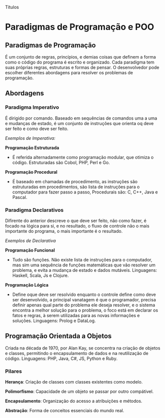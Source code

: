 Títulos

# Paradigmas de Programação e POO

## Paradigmas de Programação

É um conjunto de regras, princípios, e demias coisas que definem a forma como o código do programa é escrito e organizado. Cada paradigma tem suas próprias regras, estruturas e formas de pensar. O desenvolvedor pode escolher diferentes abordagens para resolver os problemas de programação.

## Abordagens

### Paradigma Imperativo

É dirigido por comando. Baseado em sequências de comandos uma a uma e mudanças de estado, é um conjunto de instruções que orienta oq deve ser feito e como deve ser feito.

*Exemplos de Imperativa:*

**Programação Estruturada**
  * É referida alternadamente como programação modular, que otimiza o código. Estruturadas são Cobol, PHP, Perl e Go.

**Programação Procedural**
  * É baseado em chamadas de procedimento, as instruções são estruturadas em procedimentos, são lista de instruções para o computador para fazer passo a passo, Procedurais são: C, C++, Java e Pascal.

### Paradigma Declarativos

Difirente do anterior descreve o que deve ser feito, não como fazer, é focado na lógica para si, e no resultado, o fluxo de controle não o mais importante do programa, o mais importante é o resultado.

*Exemplos de Declarativa*

**Programação Funcional**
  * Tudo são funções. Não existe lista de instruções para o computador, mas sim uma sequência de funções matemáticas que vão resolver um problema, e evita a mudança de estado e dados mutáveis. Linguagens: Haskell, Scala, Js e Clojure.  

**Programação Lógica**
  * Define oque deve ser resolvido enquanto o controle define como deve ser desenvolvido, a principal vanatagem é que o programador, precisa definir apenas qual parte do problema ele deseja resolver, e o sistema encontra a melhor solução para o problema, o foco está em declarar os fatos e regras, à serem utilizadas para as novas informações e soluções. Linguagens: Prolog e DataLog.

  ## Programação Orientada a Objetos

  Criada na década de 1970, por Alan Kay, se concentra na criação de objetos e classes, permitindo o encapsulamento de dados e na reutilização de código. Linguagens: PHP, Java, C#, JS, Python e Ruby. 

  ### Pilares
  **Herança**: Criação de classes com classes existentes como modelo.

  **Polimorfismo**: Capacidade de um objeto se passar por outro compátivel.

  **Encapsulamento**: Organização do acesso a atribuições e métodos.

  **Abstração**: Forma de conceitos essenciais do mundo real.



